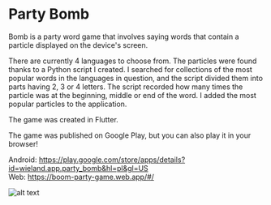 # Party Bomb

Bomb is a party word game that involves saying words that contain a particle displayed on the device's screen.

There are currently 4 languages to choose from. The particles were found thanks to a Python script I created. I searched for collections of the most popular words in the languages in question, and the script divided them into parts having 2, 3 or 4 letters. The script recorded how many times the particle was at the beginning, middle or end of the word. I added the most popular particles to the application.

The game was created in Flutter.

The game was published on Google Play, but you can also play it in your browser!

Android: https://play.google.com/store/apps/details?id=wieland.app.party_bomb&hl=pl&gl=US <br />
Web: https://boom-party-game.web.app/#/



![alt text](https://play-lh.googleusercontent.com/HkbMQXWw56VyHPStqFAdli21okaJ7adhUiTuNm2agtH2qPlaYxnoG-0e9ZKTYBEgMYk=w5120-h2880-rw)
